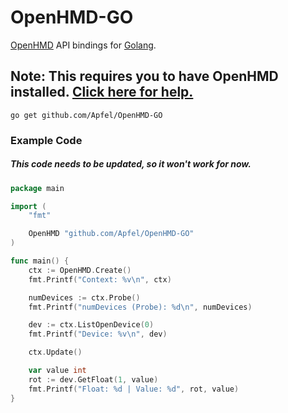 # OpenHMD-GO
[OpenHMD](http://www.openhmd.net/) API bindings for [Golang](https://golang.org/).

## Note: This requires you to have OpenHMD installed. [Click here for help.](http://www.openhmd.net/index.php/download/)

```
go get github.com/Apfel/OpenHMD-GO
```

### Example Code
##### This code needs to be updated, so it won't work for now.
```go
package main

import (
	"fmt"

	OpenHMD "github.com/Apfel/OpenHMD-GO"
)

func main() {
	ctx := OpenHMD.Create()
	fmt.Printf("Context: %v\n", ctx)

	numDevices := ctx.Probe()
	fmt.Printf("numDevices (Probe): %d\n", numDevices)

	dev := ctx.ListOpenDevice(0)
	fmt.Printf("Device: %v\n", dev)

	ctx.Update()

	var value int
	rot := dev.GetFloat(1, value)
	fmt.Printf("Float: %d | Value: %d", rot, value)
}
```
